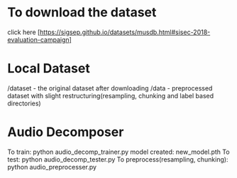 # To download the dataset
click here [https://sigsep.github.io/datasets/musdb.html#sisec-2018-evaluation-campaign]

# Local Dataset
/dataset - the original dataset after downloading
/data - preprocessed dataset with slight restructuring(resampling, chunking and label based directories)

# Audio Decomposer
To train: python audio_decomp_trainer.py
model created: new_model.pth
To test: python audio_decomp_tester.py
To preprocess(resampling, chunking): python audio_preprocesser.py

